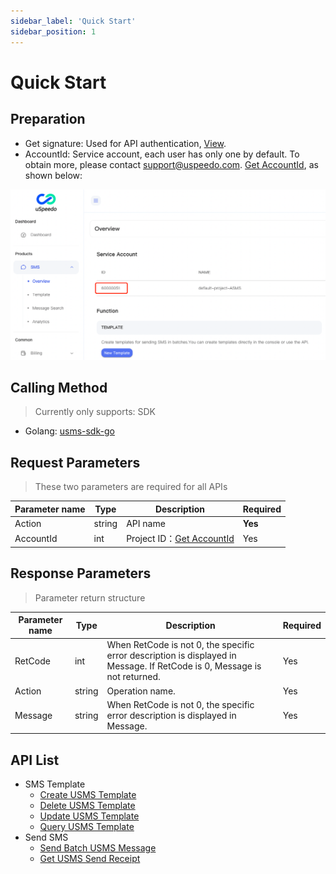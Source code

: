 ```yaml
---
sidebar_label: 'Quick Start'
sidebar_position: 1
---
```


# Quick Start

## Preparation

- Get signature: Used for API authentication, [View](../sdk/signature-2). 
- AccountId: Service account, each user has only one by default. To obtain more, please contact support@uspeedo.com. [Get AccountId](https://console.uspeedo.com/sms/overview), as shown below:

![AccountId](/img/sdk/accountId.png)

## Calling Method

> Currently only supports: SDK

- Golang: [usms-sdk-go](https://github.com/uSpeedo/usms-sdk-go)

## Request Parameters

> These two parameters are required for all APIs

|Parameter name| Type |Description|Required|
|---|---|---|---|
| Action | string | API name   | **Yes**  |
| AccountId | int | Project ID：[Get AccountId](https://console.uspeedo.com/sms/overview)    | Yes |

## Response Parameters

> Parameter return structure

|Parameter name|Type|Description|Required|
|---|---|---|---|
|RetCode|int|When RetCode is not 0, the specific error description is displayed in Message. If RetCode is 0, Message is not returned.|Yes|
|Action|string|Operation name.|Yes|
|Message|string|When RetCode is not 0, the specific error description is displayed in Message.|Yes|

## API List

- SMS Template
  - [Create USMS Template](/docs/api/list/CreateUSMSTemplate)
  - [Delete USMS Template](/docs/api/list/DeleteUSMSTemplate)
  - [Update USMS Template](/docs/api/list/UpdateUSMSTemplate)
  - [Query USMS Template](/docs/api/list/QueryUSMSTemplate)
- Send SMS
  - [Send Batch USMS Message](/docs/api/list/SendBatchUSMSMessage)
  - [Get USMS Send Receipt](/docs/api/list/GetUSMSSendReceipt)